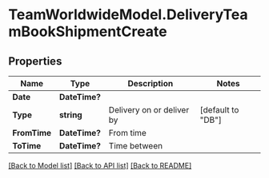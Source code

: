 # TeamWorldwideModel.DeliveryTeamBookShipmentCreate
## Properties

Name | Type | Description | Notes
------------ | ------------- | ------------- | -------------
**Date** | **DateTime?** |  | 
**Type** | **string** | Delivery on or deliver by | [default to "DB"]
**FromTime** | **DateTime?** | From time | 
**ToTime** | **DateTime?** | Time between | 

[[Back to Model list]](../README.md#documentation-for-models) [[Back to API list]](../README.md#documentation-for-api-endpoints) [[Back to README]](../README.md)

